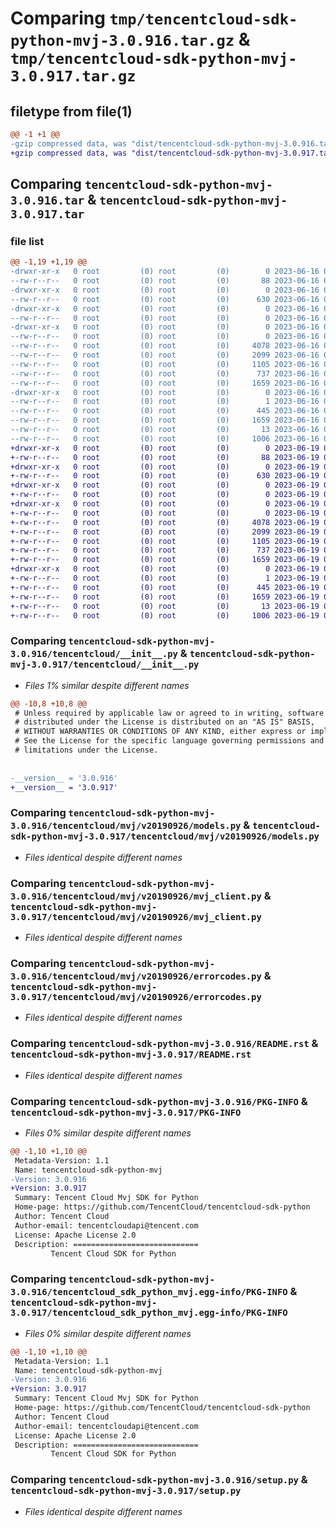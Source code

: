 # Comparing `tmp/tencentcloud-sdk-python-mvj-3.0.916.tar.gz` & `tmp/tencentcloud-sdk-python-mvj-3.0.917.tar.gz`

## filetype from file(1)

```diff
@@ -1 +1 @@
-gzip compressed data, was "dist/tencentcloud-sdk-python-mvj-3.0.916.tar", last modified: Fri Jun 16 00:38:14 2023, max compression
+gzip compressed data, was "dist/tencentcloud-sdk-python-mvj-3.0.917.tar", last modified: Mon Jun 19 00:29:56 2023, max compression
```

## Comparing `tencentcloud-sdk-python-mvj-3.0.916.tar` & `tencentcloud-sdk-python-mvj-3.0.917.tar`

### file list

```diff
@@ -1,19 +1,19 @@
-drwxr-xr-x   0 root         (0) root         (0)        0 2023-06-16 00:38:14.000000 tencentcloud-sdk-python-mvj-3.0.916/
--rw-r--r--   0 root         (0) root         (0)       88 2023-06-16 00:38:14.000000 tencentcloud-sdk-python-mvj-3.0.916/setup.cfg
-drwxr-xr-x   0 root         (0) root         (0)        0 2023-06-16 00:38:14.000000 tencentcloud-sdk-python-mvj-3.0.916/tencentcloud/
--rw-r--r--   0 root         (0) root         (0)      630 2023-06-16 00:38:14.000000 tencentcloud-sdk-python-mvj-3.0.916/tencentcloud/__init__.py
-drwxr-xr-x   0 root         (0) root         (0)        0 2023-06-16 00:38:14.000000 tencentcloud-sdk-python-mvj-3.0.916/tencentcloud/mvj/
--rw-r--r--   0 root         (0) root         (0)        0 2023-06-16 00:38:14.000000 tencentcloud-sdk-python-mvj-3.0.916/tencentcloud/mvj/__init__.py
-drwxr-xr-x   0 root         (0) root         (0)        0 2023-06-16 00:38:14.000000 tencentcloud-sdk-python-mvj-3.0.916/tencentcloud/mvj/v20190926/
--rw-r--r--   0 root         (0) root         (0)        0 2023-06-16 00:38:14.000000 tencentcloud-sdk-python-mvj-3.0.916/tencentcloud/mvj/v20190926/__init__.py
--rw-r--r--   0 root         (0) root         (0)     4078 2023-06-16 00:38:14.000000 tencentcloud-sdk-python-mvj-3.0.916/tencentcloud/mvj/v20190926/models.py
--rw-r--r--   0 root         (0) root         (0)     2099 2023-06-16 00:38:14.000000 tencentcloud-sdk-python-mvj-3.0.916/tencentcloud/mvj/v20190926/mvj_client.py
--rw-r--r--   0 root         (0) root         (0)     1105 2023-06-16 00:38:14.000000 tencentcloud-sdk-python-mvj-3.0.916/tencentcloud/mvj/v20190926/errorcodes.py
--rw-r--r--   0 root         (0) root         (0)      737 2023-06-16 00:38:14.000000 tencentcloud-sdk-python-mvj-3.0.916/README.rst
--rw-r--r--   0 root         (0) root         (0)     1659 2023-06-16 00:38:14.000000 tencentcloud-sdk-python-mvj-3.0.916/PKG-INFO
-drwxr-xr-x   0 root         (0) root         (0)        0 2023-06-16 00:38:14.000000 tencentcloud-sdk-python-mvj-3.0.916/tencentcloud_sdk_python_mvj.egg-info/
--rw-r--r--   0 root         (0) root         (0)        1 2023-06-16 00:38:14.000000 tencentcloud-sdk-python-mvj-3.0.916/tencentcloud_sdk_python_mvj.egg-info/dependency_links.txt
--rw-r--r--   0 root         (0) root         (0)      445 2023-06-16 00:38:14.000000 tencentcloud-sdk-python-mvj-3.0.916/tencentcloud_sdk_python_mvj.egg-info/SOURCES.txt
--rw-r--r--   0 root         (0) root         (0)     1659 2023-06-16 00:38:14.000000 tencentcloud-sdk-python-mvj-3.0.916/tencentcloud_sdk_python_mvj.egg-info/PKG-INFO
--rw-r--r--   0 root         (0) root         (0)       13 2023-06-16 00:38:14.000000 tencentcloud-sdk-python-mvj-3.0.916/tencentcloud_sdk_python_mvj.egg-info/top_level.txt
--rw-r--r--   0 root         (0) root         (0)     1006 2023-06-16 00:38:14.000000 tencentcloud-sdk-python-mvj-3.0.916/setup.py
+drwxr-xr-x   0 root         (0) root         (0)        0 2023-06-19 00:29:56.000000 tencentcloud-sdk-python-mvj-3.0.917/
+-rw-r--r--   0 root         (0) root         (0)       88 2023-06-19 00:29:56.000000 tencentcloud-sdk-python-mvj-3.0.917/setup.cfg
+drwxr-xr-x   0 root         (0) root         (0)        0 2023-06-19 00:29:56.000000 tencentcloud-sdk-python-mvj-3.0.917/tencentcloud/
+-rw-r--r--   0 root         (0) root         (0)      630 2023-06-19 00:29:56.000000 tencentcloud-sdk-python-mvj-3.0.917/tencentcloud/__init__.py
+drwxr-xr-x   0 root         (0) root         (0)        0 2023-06-19 00:29:56.000000 tencentcloud-sdk-python-mvj-3.0.917/tencentcloud/mvj/
+-rw-r--r--   0 root         (0) root         (0)        0 2023-06-19 00:29:56.000000 tencentcloud-sdk-python-mvj-3.0.917/tencentcloud/mvj/__init__.py
+drwxr-xr-x   0 root         (0) root         (0)        0 2023-06-19 00:29:56.000000 tencentcloud-sdk-python-mvj-3.0.917/tencentcloud/mvj/v20190926/
+-rw-r--r--   0 root         (0) root         (0)        0 2023-06-19 00:29:56.000000 tencentcloud-sdk-python-mvj-3.0.917/tencentcloud/mvj/v20190926/__init__.py
+-rw-r--r--   0 root         (0) root         (0)     4078 2023-06-19 00:29:56.000000 tencentcloud-sdk-python-mvj-3.0.917/tencentcloud/mvj/v20190926/models.py
+-rw-r--r--   0 root         (0) root         (0)     2099 2023-06-19 00:29:56.000000 tencentcloud-sdk-python-mvj-3.0.917/tencentcloud/mvj/v20190926/mvj_client.py
+-rw-r--r--   0 root         (0) root         (0)     1105 2023-06-19 00:29:56.000000 tencentcloud-sdk-python-mvj-3.0.917/tencentcloud/mvj/v20190926/errorcodes.py
+-rw-r--r--   0 root         (0) root         (0)      737 2023-06-19 00:29:56.000000 tencentcloud-sdk-python-mvj-3.0.917/README.rst
+-rw-r--r--   0 root         (0) root         (0)     1659 2023-06-19 00:29:56.000000 tencentcloud-sdk-python-mvj-3.0.917/PKG-INFO
+drwxr-xr-x   0 root         (0) root         (0)        0 2023-06-19 00:29:56.000000 tencentcloud-sdk-python-mvj-3.0.917/tencentcloud_sdk_python_mvj.egg-info/
+-rw-r--r--   0 root         (0) root         (0)        1 2023-06-19 00:29:56.000000 tencentcloud-sdk-python-mvj-3.0.917/tencentcloud_sdk_python_mvj.egg-info/dependency_links.txt
+-rw-r--r--   0 root         (0) root         (0)      445 2023-06-19 00:29:56.000000 tencentcloud-sdk-python-mvj-3.0.917/tencentcloud_sdk_python_mvj.egg-info/SOURCES.txt
+-rw-r--r--   0 root         (0) root         (0)     1659 2023-06-19 00:29:56.000000 tencentcloud-sdk-python-mvj-3.0.917/tencentcloud_sdk_python_mvj.egg-info/PKG-INFO
+-rw-r--r--   0 root         (0) root         (0)       13 2023-06-19 00:29:56.000000 tencentcloud-sdk-python-mvj-3.0.917/tencentcloud_sdk_python_mvj.egg-info/top_level.txt
+-rw-r--r--   0 root         (0) root         (0)     1006 2023-06-19 00:29:56.000000 tencentcloud-sdk-python-mvj-3.0.917/setup.py
```

### Comparing `tencentcloud-sdk-python-mvj-3.0.916/tencentcloud/__init__.py` & `tencentcloud-sdk-python-mvj-3.0.917/tencentcloud/__init__.py`

 * *Files 1% similar despite different names*

```diff
@@ -10,8 +10,8 @@
 # Unless required by applicable law or agreed to in writing, software
 # distributed under the License is distributed on an "AS IS" BASIS,
 # WITHOUT WARRANTIES OR CONDITIONS OF ANY KIND, either express or implied.
 # See the License for the specific language governing permissions and
 # limitations under the License.
 
 
-__version__ = '3.0.916'
+__version__ = '3.0.917'
```

### Comparing `tencentcloud-sdk-python-mvj-3.0.916/tencentcloud/mvj/v20190926/models.py` & `tencentcloud-sdk-python-mvj-3.0.917/tencentcloud/mvj/v20190926/models.py`

 * *Files identical despite different names*

### Comparing `tencentcloud-sdk-python-mvj-3.0.916/tencentcloud/mvj/v20190926/mvj_client.py` & `tencentcloud-sdk-python-mvj-3.0.917/tencentcloud/mvj/v20190926/mvj_client.py`

 * *Files identical despite different names*

### Comparing `tencentcloud-sdk-python-mvj-3.0.916/tencentcloud/mvj/v20190926/errorcodes.py` & `tencentcloud-sdk-python-mvj-3.0.917/tencentcloud/mvj/v20190926/errorcodes.py`

 * *Files identical despite different names*

### Comparing `tencentcloud-sdk-python-mvj-3.0.916/README.rst` & `tencentcloud-sdk-python-mvj-3.0.917/README.rst`

 * *Files identical despite different names*

### Comparing `tencentcloud-sdk-python-mvj-3.0.916/PKG-INFO` & `tencentcloud-sdk-python-mvj-3.0.917/PKG-INFO`

 * *Files 0% similar despite different names*

```diff
@@ -1,10 +1,10 @@
 Metadata-Version: 1.1
 Name: tencentcloud-sdk-python-mvj
-Version: 3.0.916
+Version: 3.0.917
 Summary: Tencent Cloud Mvj SDK for Python
 Home-page: https://github.com/TencentCloud/tencentcloud-sdk-python
 Author: Tencent Cloud
 Author-email: tencentcloudapi@tencent.com
 License: Apache License 2.0
 Description: ============================
         Tencent Cloud SDK for Python
```

### Comparing `tencentcloud-sdk-python-mvj-3.0.916/tencentcloud_sdk_python_mvj.egg-info/PKG-INFO` & `tencentcloud-sdk-python-mvj-3.0.917/tencentcloud_sdk_python_mvj.egg-info/PKG-INFO`

 * *Files 0% similar despite different names*

```diff
@@ -1,10 +1,10 @@
 Metadata-Version: 1.1
 Name: tencentcloud-sdk-python-mvj
-Version: 3.0.916
+Version: 3.0.917
 Summary: Tencent Cloud Mvj SDK for Python
 Home-page: https://github.com/TencentCloud/tencentcloud-sdk-python
 Author: Tencent Cloud
 Author-email: tencentcloudapi@tencent.com
 License: Apache License 2.0
 Description: ============================
         Tencent Cloud SDK for Python
```

### Comparing `tencentcloud-sdk-python-mvj-3.0.916/setup.py` & `tencentcloud-sdk-python-mvj-3.0.917/setup.py`

 * *Files identical despite different names*

